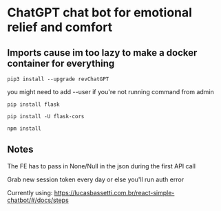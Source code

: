# ChatGPT chat bot for emotional relief and comfort 

## Imports cause im too lazy to make a docker container for everything 

```pip3 install --upgrade revChatGPT``` 

you might need to add --user if you're not running command from admin

```pip install flask``` 

```pip install -U flask-cors``` 

```npm install```

## Notes

The FE has to pass in None/Null in the json during the first API call

Grab new session token every day or else you'll run auth error

Currently using: https://lucasbassetti.com.br/react-simple-chatbot/#/docs/steps
